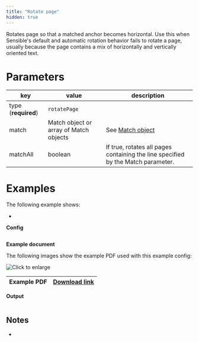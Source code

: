 ```yaml
---
title: "Rotate page"
hidden: true
---
```


Rotates page so that a matched anchor becomes horizontal. Use this when Sensible's default and automatic rotation behavior fails to rotate a page, usually because the page contains a mix of horizontally and vertically oriented text. 

Parameters
====

| key                 | value                                  | description                                                  |
| ------------------- | -------------------------------------- | ------------------------------------------------------------ |
| type (**required**) | `rotatePage`                           |                                                              |
| match               | Match object or array of Match objects | See [Match object](doc:match)                                |
| matchAll            | boolean                                | If true, rotates all pages containing the line specified by the Match parameter. |

Examples
====

The following example shows:

- 

**Config**

```json

```

**Example document**

The following images show the example PDF used with this example config:

![Click to enlarge](https://raw.githubusercontent.com/sensible-hq/sensible-docs/main/readme-sync/assets/v0/images/final/rotate-page.png)

| Example PDF | [Download link](https://raw.githubusercontent.com/sensible-hq/sensible-docs/main/readme-sync/assets/v0/pdfs/rotate-page.pdf) |
| ------------------------------------------ | ------------------------------------------------------------ |

**Output**

```json

```

Notes
----

- 
